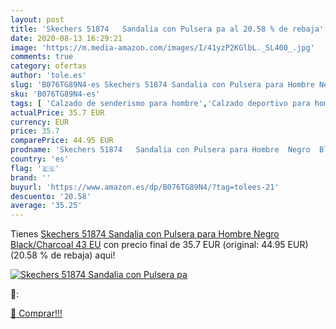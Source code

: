 ```yaml
---
layout: post
title: 'Skechers 51874   Sandalia con Pulsera pa al 20.58 % de rebaja'
date: 2020-08-13 16:29:21
image: 'https://m.media-amazon.com/images/I/41yzP2KGlbL._SL400_.jpg'
comments: true
category: ofertas
author: 'tole.es'
slug: 'B076TG89N4-es Skechers 51874 Sandalia con Pulsera para Hombre Negro...'
sku: 'B076TG89N4-es'
tags: [ 'Calzado de senderismo para hombre','Calzado deportivo para hombre','Chanclas y sandalias de piscina para hombre','Zapatillas de senderismo para hombre','Zapatillas y calzado deportivo para hombre','Zapatos','Zapatos para hombre','Zapatos y complementos','sandalia', ]
actualPrice: 35.7 EUR
currency: EUR
price: 35.7
comparePrice: 44.95 EUR
prodname: 'Skechers 51874   Sandalia con Pulsera para Hombre  Negro  Black/Charcoal   43 EU'
country: 'es'
flag: '🇪🇸'
brand: ''
buyurl: 'https://www.amazon.es/dp/B076TG89N4/?tag=tolees-21'
descuento: '20.58'
average: '35.25'
---
```


Tienes [Skechers 51874   Sandalia con Pulsera para Hombre  Negro  Black/Charcoal   43 EU](https://www.amazon.es/dp/B076TG89N4/?tag=tolees-21) con precio final de  35.7 EUR (original: 44.95 EUR) (20.58 %  de rebaja) aqui!

[![Skechers 51874   Sandalia con Pulsera pa](https://m.media-amazon.com/images/I/41yzP2KGlbL._SL400_.jpg)](https://www.amazon.es/dp/B076TG89N4/?tag=tolees-21)

🔎:


[🛒 Comprar!!!](https://www.amazon.es/dp/B076TG89N4/?tag=tolees-21)
